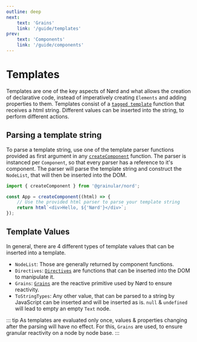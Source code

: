```yaml
---
outline: deep
next:
    text: 'Grains'
    link: '/guide/templates'
prev:
    text: 'Components'
    link: '/guide/components'
---
```


<!-- @format -->

# Templates

Templates are one of the key aspects of Nørd and what allows the creation of declarative code, instead of imperatively creating `Elements` and adding properties to them. Templates consist of a [`tagged template`](https://developer.mozilla.org/en-US/docs/Web/JavaScript/Reference/Template_literals#tagged_templates) function that receives a html string. Different values can be inserted into the string, to perform different actions.

## Parsing a template string

To parse a template string, use one of the template parser functions provided as first argument in any [`createComponent`](./components.md) function. The parser is instanced per `Component`, so that every parser has a reference to it's component. The parser will parse the template string and construct the `NodeList`, that will then be inserted into the DOM.

```js
import { createComponent } from '@grainular/nord';

const App = createComponent((html) => {
    // Use the provided html parser to parse your template string
    return html`<div>Hello, ${'Nørd'}</div>`;
});
```

## Template Values

In general, there are 4 different types of template values that can be inserted into a template.

-   `NodeList`: Those are generally returned by component functions.
-   `Directives`: [`Directives`](./directives.md) are functions that can be inserted into the DOM to manipulate it.
-   `Grains`: [`Grains`](./grains.md) are the reactive primitive used by Nørd to ensure reactivity.
-   `ToStringTypes`: Any other value, that can be parsed to a string by JavaScript can be inserted and will be inserted as is. `null` & `undefined` will lead to empty an empty `Text` node.

::: tip
As templates are evaluated only once, values & properties changing after the parsing will have no effect. For this, `Grains` are used, to ensure granular reactivity on a node by node base.
:::
